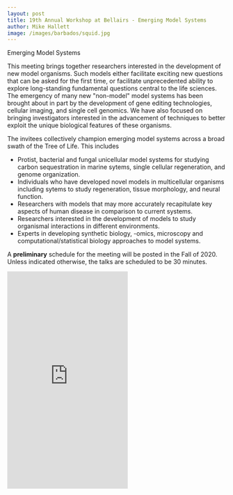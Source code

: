```yaml
---
layout: post
title: 19th Annual Workshop at Bellairs - Emerging Model Systems 
author: Mike Hallett
image: /images/barbados/squid.jpg
---
```


Emerging Model Systems

This meeting brings together researchers interested in the development of new model organisms.
Such models either facilitate exciting new questions that can be asked for the first time, or 
facilitate unprecedented ability to explore long-standing fundamental questions central to the life sciences.
The emergency of  many new "non-model" model systems has been brought about in part by the development of gene editing technologies,  cellular imaging, and single cell genomics.
We have also focused on bringing   investigators interested in the advancement of techniques to better exploit the unique biological features of these organisms.

The invitees  collectively champion emerging model systems across a broad swath of the Tree of Life. This includes 
<ul>
<li> Protist, bacterial and fungal unicellular model systems for studying carbon sequestration in marine sytems, single cellular regeneration, and  genome organization.</li>
<li>
Individuals who have developed novel models in multicellular organisms including sytems to study regeneration, tissue morphology,  and neural function. </li>
<li> Researchers with models  that may more accurately recapitulate key aspects of human disease in comparison to current systems.
</li>
<li>
Researchers interested in the development of models to study  organismal interactions  in different environments.
</li>
<li>
Experts in developing synthetic biology, -omics, microscopy and computational/statistical biology approaches to model systems.
</li>
</ul>


A **preliminary** schedule for the meeting will be posted in the Fall of 2020.  Unless indicated otherwise, the talks are scheduled to be 30 minutes.

<iframe src="https://docs.google.com/spreadsheets/d/e/2PACX-1vQO4hgmW4jIqDyDQbjGDEX3_lLs9-GYBjtYyMYra2gZlVpc5NlZyjlp5R8B9c2aJGRLOKY0WueIDR5K/pubhtml?gid=741533285&amp;single=true&amp;widget=true&amp;headers=false" height="500" width="55%" style="border:none;"></iframe>


